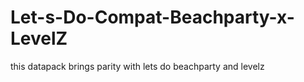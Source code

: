 # Let-s-Do-Compat-Beachparty-x-LevelZ
this datapack brings parity with lets do beachparty and levelz

